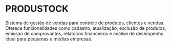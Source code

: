 # PRODUSTOCK
Sistema de gestão de vendas para controle de produtos, clientes e vendas. Oferece funcionalidades como cadastro, atualização, exclusão de produtos, emissão de comprovantes, relatórios financeiros e análise de desempenho. Ideal para pequenas e médias empresas.
